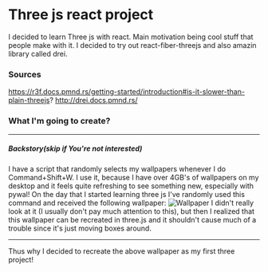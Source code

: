 # Three js react project
I decided to learn Three js with react. Main motivation being cool stuff that people make with it. I decided to try out react-fiber-threejs and also amazin library called drei.
### Sources 
https://r3f.docs.pmnd.rs/getting-started/introduction#is-it-slower-than-plain-threejs?
http://drei.docs.pmnd.rs/


### What I'm going to create?
---
##### Backstory(skip if You're not interested)
I have a script that randomly selects my wallpapers whenever I do Command+Shift+W. I use it, because I have over 4GB's of wallpapers on my desktop and it feels quite refreshing to see something new, especially with pywal!
On the day that I started learning three js I've randomly used this command and received the following wallpaper:
![Wallpaper](/home/piotrek/assets/README-img/2024-12-23-at-22-19-30.avif)
I didn't really look at it (I usually don't pay much attention to this), but then I realized that this wallpaper can be recreated in three.js and it shouldn't cause much of a trouble since it's just moving boxes around.

---
Thus why I decided to recreate the above wallpaper as my first three project!

